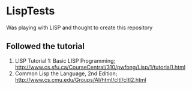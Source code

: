 # LispTests
Was playing with LISP and thought to create this repository

## Followed the tutorial
1. LISP Tutorial 1: Basic LISP Programming; http://www.cs.sfu.ca/CourseCentral/310/pwfong/Lisp/1/tutorial1.html
2. Common Lisp the Language, 2nd Edition; http://www.cs.cmu.edu/Groups/AI/html/cltl/cltl2.html
